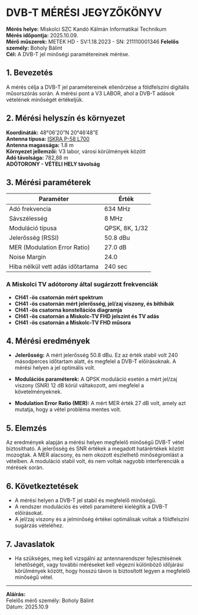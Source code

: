 # DVB-T MÉRÉSI JEGYZŐKÖNYV

**Mérés helye:** Miskolci SZC Kandó Kálmán Informatikai Technikum  
**Mérés időpontja:** 2025.10.09.  
**Mérő műszerek:** METEK HD - SV:1.18.2023 - SN: 211110001346 
**Felelős személy:** Boholy Bálint  
**Cél:** A DVB-T jel minőségi paramétereinek mérése.

## 1. Bevezetés

A mérés célja a DVB-T jel paramétereinek ellenőrzése a földfelszíni digitális műsorszórás során. A mérési pont a V3 LABOR, ahol a DVB-T adások vételének minőségét értékeljük.

## 2. Mérési helyszín és környezet

**Koordináták:** 48°06’20”N 20°46’48”E  
**Antenna típusa:** [ISKRA P-58 L700](https://bolt.sat.hu/iskra-p-58-unicom-antenna-698-2700-mhz-9-11-dbi-2934?srsltid=AfmBOoqJTapXC-8Tk5UDpgqTMaXZ83MxGV-EUJhDoMTlSk8qko5lGE2f)  
**Antenna magassága:** 1.8 m  
**Környezet jellemzői:** V3 labor, városi körülmények között  
**Adó távolsága:** 782,88 m  
**ADÓTORONY - VÉTELI HELY távolság**

## 3. Mérési paraméterek

| Paraméter                            | Érték            |
|---------------------------------------|------------------|
| Adó frekvencia                        | 634 MHz          |
| Sávszélesség                          | 8 MHz            |
| Moduláció típusa                      | QPSK, 8K, 1/32  |
| Jelerősség (RSSI)                     | 50.8 dBu         |
| MER (Modulation Error Ratio)          | 27.0 dB          |
| Noise Margin                          | 24.0             |
| Hiba nélkül vett adás időtartama     | 240 sec          |

### A Miskolci TV adótorony által sugárzott frekvenciák

- **CH41 -ös csatornán mért spektrum**
- **CH41 -ös csatornán mért jelerősség, jel/zaj viszony, és bithibák**
- **CH41 -ös csatorna konstellációs diagramja**
- **CH41 -ös csatornán a Miskolc-TV FHD jelszint és TV adás**
- **CH41 -ös csatornán a Miskolc-TV FHD műsora**

## 4. Mérési eredmények

- **Jelerősség:** A mért jelerősség 50.8 dBu. Ez az érték stabil volt 240 másodperces időtartam alatt, és megfelel a DVB-T előírásoknak. A mérési helyen a jel optimális volt.
  
- **Modulációs paraméterek:** A QPSK moduláció esetén a mért jel/zaj viszony (SNR) 12 dB körül váltakozott, ami megfelel a követelményeknek.

- **Modulation Error Ratio (MER):** A mért MER érték 27 dB volt, amely azt mutatja, hogy a vétel probléma mentes volt.

## 5. Elemzés

Az eredmények alapján a mérési helyen megfelelő minőségű DVB-T vétel biztosítható. A jelerősség és SNR értékek a megadott határértékek között mozogtak. A MER alacsony, és nem okozott észlelhető minőségromlást a vételben. A moduláció stabil volt, és nem voltak nagyobb interferenciák a mérések során.

## 6. Következtetések

- A mérési helyen a DVB-T jel stabil és megfelelő minőségű.
- A rendszer modulációs és vételi paraméterei kielégítik a DVB-T előírásokat.
- A jel/zaj viszony és a jelminőség értékei optimálisak voltak a földfelszíni sugárzás vételéhez.

## 7. Javaslatok

- Ha szükséges, meg kell vizsgálni az antennarendszer fejlesztésének lehetőségét, vagy további méréseket kell végezni különböző időjárási körülmények között, hogy hosszú távon is biztosított legyen a megfelelő minőségű vétel.

---

**Aláírás:**  
Felelős mérő személy: Boholy Bálint  
Dátum: 2025.10.9
